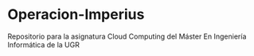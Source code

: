 # Operacion-Imperius
Repositorio para la asignatura Cloud Computing del Máster En Ingeniería Informática de la UGR
